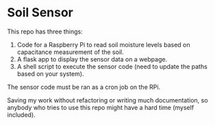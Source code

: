 # Soil Sensor
This repo has three things:
1) Code for a Raspberry Pi to read soil moisture levels based on capacitance measurement of the soil.
2) A flask app to display the sensor data on a webpage.
3) A shell script to execute the sensor code (need to update the paths based on your system).

The sensor code must be ran as a cron job on the RPi.

Saving my work without refactoring or writing much documentation, so anybody who tries to use this repo might have a hard time (myself included).
